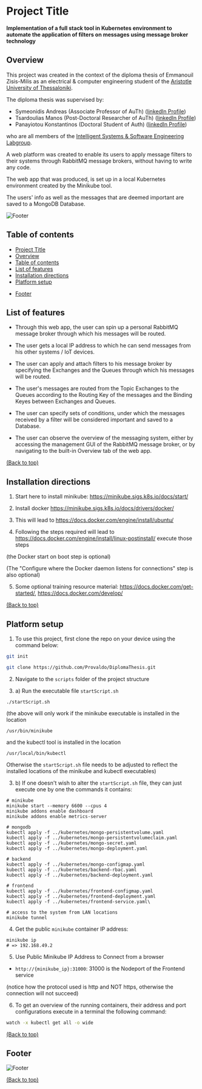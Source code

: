 # Project Title

**Implementation of a full stack tool in Kubernetes environment to automate the application of filters on messages using message broker technology**

## Overview

This project was created in the context of the diploma thesis of Emmanouil Zisis-Milis as an electrical & computer engineering student of the [Aristotle University of Thessaloniki](https://ee.auth.gr/).

The diploma thesis was supervised by:
- Symeonidis Andreas (Associate Professor of AuTh) ([linkedIn Profile](https://www.linkedin.com/in/andreas-symeonidis-3455843/))
- Tsardoulias Manos (Post-Doctoral Researcher of AuTh) ([linkedIn Profile](https://www.linkedin.com/in/konstantinos-panayiotou-b8111675/))
- Panayiotou Konstantinos (Doctoral Student of Auth) ([linkedIn Profile](https://www.linkedin.com/in/manos-tsardoulias-435a7a24/))

who are all members of the [Intelligent Systems & Software Engineering Labgroup](https://issel.ee.auth.gr/).

A web platform was created to enable its users to apply message filters to their systems through RabbitMQ message brokers, without having to write any code.

The web app that was produced, is set up in a local Kubernetes environment created by the Minikube tool.

The users' info as well as the messages that are deemed important are saved to a MongoDB Database.

![Footer](https://github.com/navendu-pottekkat/awesome-readme/blob/master/fooooooter.png)

## Table of contents

- [Project Title](#project-title)
- [Overview](#overview)
- [Table of contents](#table-of-contents)
- [List of features](#list-of-features)
- [Installation directions](#installation-directions)
- [Platform setup](#platform-setup)
<!--
- [Development](#development)
- [Contribute](#contribute)
    - [Sponsor](#sponsor)
    - [Adding new features or fixing bugs](#adding-new-features-or-fixing-bugs)
- [License](#license)
-->
- [Footer](#footer)

## List of features

- Through this web app, the user can spin up a personal RabbitMQ message broker through which his messages will be routed. 

- The user gets a local IP address to which he can send messages from his other systems / IoT devices.

- The user can apply and attach filters to his message broker by specifying the Exchanges and the Queues through which his messages will be routed.

- The user's messages are routed from the Topic Exchanges to the Queues according to the Routing Key of the messages and the Binding Keyes between Exchanges and Queues.

- The user can specify sets of conditions, under which the messages received by a filter will be considered important and saved to a Database.

- The user can observe the overview of the messaging system, either by accessing the management GUI of the RabbitMQ message broker, or by navigating to the built-in Overview tab of the web app.

[(Back to top)](#overview)

## Installation directions

1) Start here to install minikube:
https://minikube.sigs.k8s.io/docs/start/

2) Install docker
https://minikube.sigs.k8s.io/docs/drivers/docker/

3) This will lead to 
https://docs.docker.com/engine/install/ubuntu/

4) Following the steps required will lead to 
https://docs.docker.com/engine/install/linux-postinstall/
execute those steps 

  (the Docker start on boot step is optional)

  (The "Configure where the Docker daemon listens for connections" step is also optional)

5) Some optional training resource material:
https://docs.docker.com/get-started/,
https://docs.docker.com/develop/

[(Back to top)](#overview)

## Platform setup

1) To use this project, first clone the repo on your device using the command below:

``` sh
git init
```

``` sh
git clone https://github.com/Provaldo/DiplomaThesis.git
```

2) Navigate to the `scripts` folder of the project structure

3) a) Run the executable file `startScript.sh`

```
./startScript.sh
```

(the above will only work if the minikube executable is installed in the location

`/usr/bin/minikube`

and the kubectl tool is installed in the location

`/usr/local/bin/kubectl`

Otherwise the `startScript.sh` file needs to be adjusted to reflect the installed locations of the minikube and kubectl executables)

3) b) If one doesn't wish to alter the `startScript.sh` file, they can just execute one by one the commands it contains:

```
# minikube
minikube start --memory 6600 --cpus 4
minikube addons enable dashboard
minikube addons enable metrics-server

# mongodb
kubectl apply -f ../kubernetes/mongo-persistentvolume.yaml
kubectl apply -f ../kubernetes/mongo-persistentvolumeclaim.yaml
kubectl apply -f ../kubernetes/mongo-secret.yaml
kubectl apply -f ../kubernetes/mongo-deployment.yaml

# backend
kubectl apply -f ../kubernetes/mongo-configmap.yaml
kubectl apply -f ../kubernetes/backend-rbac.yaml
kubectl apply -f ../kubernetes/backend-deployment.yaml

# frontend
kubectl apply -f ../kubernetes/frontend-configmap.yaml
kubectl apply -f ../kubernetes/frontend-deployment.yaml
kubectl apply -f ../kubernetes/frontend-service.yaml\

# access to the system from LAN locations
minikube tunnel
```

4) Get the public `minikube` container IP address: 
```
minikube ip
# => 192.168.49.2
```

5) Use Public Minikube IP Address to Connect from a browser

  * `http://{minikube_ip}:31000`: 31000 is the Nodeport of the Frontend service

(notice how the protocol used is http and NOT https, otherwise the connection will not succeed)

6) To get an overview of the running containers, their address and port configurations execute in a terminal the following command:

``` sh
watch -x kubectl get all -o wide

```

[(Back to top)](#overview)

## Footer

![Footer](https://github.com/navendu-pottekkat/awesome-readme/blob/master/fooooooter.png)

[(Back to top)](#overview)
